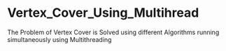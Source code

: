 # Vertex_Cover_Using_Multihread
The Problem of Vertex Cover is Solved using different Algorithms running simultaneously using Multithreading
